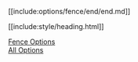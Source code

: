[[include:options/fence/end/end.md]]

[[include:style/heading.html]]

[Fence Options](../)  
[All Options](../../)
